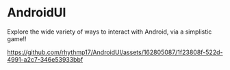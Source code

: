 # AndroidUI
Explore the wide variety of ways to interact with Android, via a simplistic game!!


https://github.com/rhythmp17/AndroidUI/assets/162805087/1f23808f-522d-4991-a2c7-346e53933bbf

